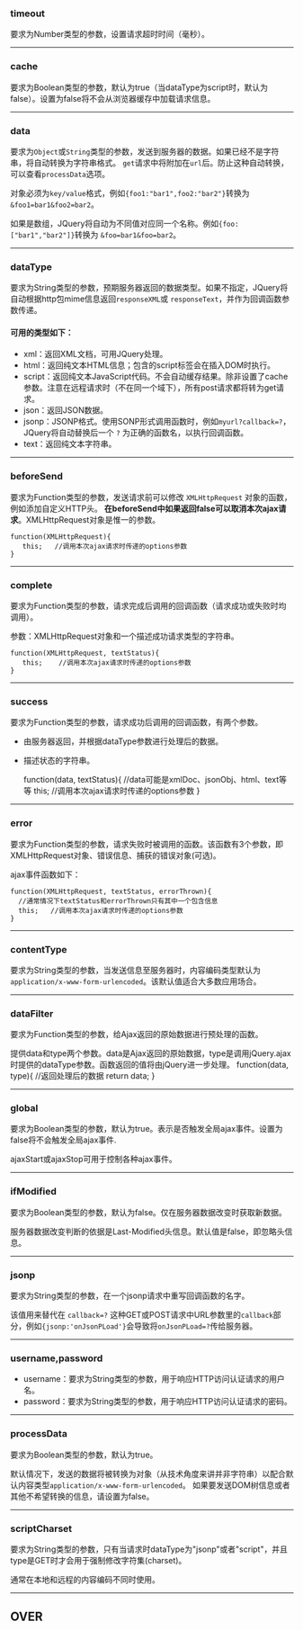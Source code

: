 ### timeout
要求为Number类型的参数，设置请求超时时间（毫秒）。

- - -
### cache
要求为Boolean类型的参数，默认为true（当dataType为script时，默认为false）。设置为false将不会从浏览器缓存中加载请求信息。

- - -
### data
要求为`Object`或`String`类型的参数，发送到服务器的数据。如果已经不是字符串，将自动转换为字符串格式。
`get`请求中将附加在`url`后。防止这种自动转换，可以查看`processData`选项。

对象必须为`key/value`格式，例如`{foo1:"bar1",foo2:"bar2"}`转换为 `&foo1=bar1&foo2=bar2`。

如果是数组，JQuery将自动为不同值对应同一个名称。例如`{foo:["bar1","bar2"]}`转换为 `&foo=bar1&foo=bar2`。

- - -
### dataType
要求为String类型的参数，预期服务器返回的数据类型。如果不指定，JQuery将自动根据http包mime信息返回`responseXML`或
`responseText`，并作为回调函数参数传递。

#### 可用的类型如下：

- xml：返回XML文档，可用JQuery处理。
- html：返回纯文本HTML信息；包含的script标签会在插入DOM时执行。
- script：返回纯文本JavaScript代码。不会自动缓存结果。除非设置了cache参数。注意在远程请求时（不在同一个域下），所有post请求都将转为get请求。
- json：返回JSON数据。
- jsonp：JSONP格式。使用SONP形式调用函数时，例如`myurl?callback=?`，JQuery将自动替换后一个 `?` 为正确的函数名，以执行回调函数。
- text：返回纯文本字符串。

- - -
### beforeSend
要求为Function类型的参数，发送请求前可以修改 `XMLHttpRequest` 对象的函数，例如添加自定义HTTP头。
**在beforeSend中如果返回false可以取消本次ajax请求**。XMLHttpRequest对象是惟一的参数。

    function(XMLHttpRequest){
       this;   //调用本次ajax请求时传递的options参数
    }

- - -
### complete
要求为Function类型的参数，请求完成后调用的回调函数（请求成功或失败时均调用）。

参数：XMLHttpRequest对象和一个描述成功请求类型的字符串。

    function(XMLHttpRequest, textStatus){
       this;    //调用本次ajax请求时传递的options参数
    }
    
- - -
### success
要求为Function类型的参数，请求成功后调用的回调函数，有两个参数。
- 由服务器返回，并根据dataType参数进行处理后的数据。
- 描述状态的字符串。

    function(data, textStatus){
      //data可能是xmlDoc、jsonObj、html、text等等
      this;  //调用本次ajax请求时传递的options参数
    }

- - -
### error
要求为Function类型的参数，请求失败时被调用的函数。该函数有3个参数，即XMLHttpRequest对象、错误信息、捕获的错误对象(可选)。

ajax事件函数如下：

    function(XMLHttpRequest, textStatus, errorThrown){
      //通常情况下textStatus和errorThrown只有其中一个包含信息
      this;   //调用本次ajax请求时传递的options参数
    }

- - -
### contentType
要求为String类型的参数，当发送信息至服务器时，内容编码类型默认为`application/x-www-form-urlencoded`。该默认值适合大多数应用场合。

- - -
### dataFilter
要求为Function类型的参数，给Ajax返回的原始数据进行预处理的函数。

提供data和type两个参数。data是Ajax返回的原始数据，type是调用jQuery.ajax时提供的dataType参数。函数返回的值将由jQuery进一步处理。
    function(data, type){
        //返回处理后的数据
        return data;
    }

- - -
### global
要求为Boolean类型的参数，默认为true。表示是否触发全局ajax事件。设置为false将不会触发全局ajax事件.

ajaxStart或ajaxStop可用于控制各种ajax事件。

- - -
### ifModified
要求为Boolean类型的参数，默认为false。仅在服务器数据改变时获取新数据。

服务器数据改变判断的依据是Last-Modified头信息。默认值是false，即忽略头信息。

- - -
### jsonp
要求为String类型的参数，在一个jsonp请求中重写回调函数的名字。

该值用来替代在 `callback=?` 这种GET或POST请求中URL参数里的`callback`部分，例如`{jsonp:'onJsonPLoad'}`会导致将`onJsonPLoad=?`传给服务器。

- - -
### username,password
- username：要求为String类型的参数，用于响应HTTP访问认证请求的用户名。
- password：要求为String类型的参数，用于响应HTTP访问认证请求的密码。

- - -
### processData
要求为Boolean类型的参数，默认为true。

默认情况下，发送的数据将被转换为对象（从技术角度来讲并非字符串）以配合默认内容类型`application/x-www-form-urlencoded`。
如果要发送DOM树信息或者其他不希望转换的信息，请设置为false。

- - -
### scriptCharset
要求为String类型的参数，只有当请求时dataType为"jsonp"或者"script"，并且type是GET时才会用于强制修改字符集(charset)。

通常在本地和远程的内容编码不同时使用。

- - -
## OVER

